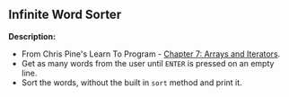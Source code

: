 ## Infinite Word Sorter

**Description:**
- From Chris Pine's Learn To Program - [Chapter 7: Arrays and Iterators](https://pine.fm/LearnToProgram/chap_07.html).
- Get as many words from the user until `ENTER` is pressed on an empty line.
- Sort the words, without the built in `sort` method and print it.